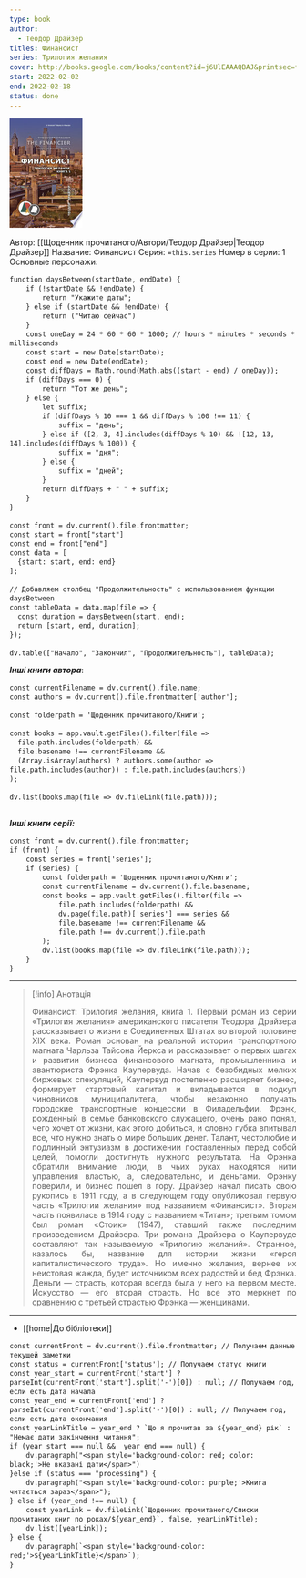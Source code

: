 ```yaml
---
type: book
author:
  - Теодор Драйзер
titles: Финансист
series: Трилогия желания
cover: http://books.google.com/books/content?id=j6UlEAAAQBAJ&printsec=frontcover&img=1&zoom=1&edge=curl&source=gbs_api
start: 2022-02-02
end: 2022-02-18
status: done
---
```

![cover|150](media/cover!150-214.jpg)

Автор: [[Щоденник прочитаного/Автори/Теодор Драйзер|Теодор Драйзер]]
Название: Финансист
Серия:  `=this.series`
Номер в серии: 1
Основные персонажи:

```dataviewjs
function daysBetween(startDate, endDate) {
	if (!startDate && !endDate) { 
		return "Укажите даты"; 
	} else if (startDate && !endDate) {
		return ("Читаю сейчас")
	}
	const oneDay = 24 * 60 * 60 * 1000; // hours * minutes * seconds * milliseconds
	const start = new Date(startDate);
	const end = new Date(endDate);
	const diffDays = Math.round(Math.abs((start - end) / oneDay));
	if (diffDays === 0) {
		return "Тот же день";   
	} else {
		let suffix;     
	    if (diffDays % 10 === 1 && diffDays % 100 !== 11) {
		    suffix = "день";     
	    } else if ([2, 3, 4].includes(diffDays % 10) && ![12, 13, 14].includes(diffDays % 100)) {
			suffix = "дня";     
		} else {       
			suffix = "дней";     
		}          
		return diffDays + " " + suffix;   
	} 
}  

const front = dv.current().file.frontmatter;
const start = front["start"]
const end = front["end"]
const data = [
  {start: start, end: end}
];

// Добавляем столбец "Продолжительность" с использованием функции daysBetween
const tableData = data.map(file => {
  const duration = daysBetween(start, end);
  return [start, end, duration];
});

dv.table(["Начало", "Закончил", "Продолжительность"], tableData);
```
***Інші книги автора***:
```dataviewjs
const currentFilename = dv.current().file.name;
const authors = dv.current().file.frontmatter['author'];

const folderpath = 'Щоденник прочитаного/Книги';

const books = app.vault.getFiles().filter(file =>
  file.path.includes(folderpath) &&
  file.basename !== currentFilename &&
  (Array.isArray(authors) ? authors.some(author => file.path.includes(author)) : file.path.includes(authors))
);

dv.list(books.map(file => dv.fileLink(file.path)));


```
***Інші книги серії:***
```dataviewjs
const front = dv.current().file.frontmatter;
if (front) {
	const series = front['series'];
	if (series) {
		const folderpath = 'Щоденник прочитаного/Книги';
		const currentFilename = dv.current().file.basename;
		const books = app.vault.getFiles().filter(file =>  
			file.path.includes(folderpath) && 
			dv.page(file.path)['series'] === series && 
			file.basename !== currentFilename &&
			file.path !== dv.current().file.path 
		);
		dv.list(books.map(file => dv.fileLink(file.path)));
	}
}

```

---
>[!info] Анотація
><p align="justify">Финансист: Трилогия желания, книга 1. Первый роман из серии «Трилогия желания» американского писателя Теодора Драйзера рассказывает о жизни в Соединенных Штатах во второй половине XIX века. Роман основан на реальной истории транспортного магната Чарльза Тайсона Йеркса и рассказывает о первых шагах и развитии бизнеса финансового магната, промышленника и авантюриста Фрэнка Каупервуда. Начав с безобидных мелких биржевых спекуляций, Каупервуд постепенно расширяет бизнес, формирует стартовый капитал и вкладывается в подкуп чиновников муниципалитета, чтобы незаконно получать городские транспортные концессии в Филадельфии. Фрэнк, рожденный в семье банковского служащего, очень рано понял, чего хочет от жизни, как этого добиться, и словно губка впитывал все, что нужно знать о мире больших денег. Талант, честолюбие и подлинный энтузиазм в достижении поставленных перед собой целей, помогли достигнуть нужного результата. На Фрэнка обратили внимание люди, в чьих руках находятся нити управления властью, а, следовательно, и деньгами. Фрэнку поверили, и бизнес пошел в гору. Драйзер начал писать свою рукопись в 1911 году, а в следующем году опубликовал первую часть «Трилогии желания» под названием «Финансист». Вторая часть появилась в 1914 году с названием «Титан»; третьим томом был роман «Стоик» (1947), ставший также последним произведением Драйзера. Три романа Драйзера о Каупервуде составляют так называемую «Трилогию желаний». Странное, казалось бы, название для истории жизни «героя капиталистического труда». Но именно желания, вернее их неистовая жажда, будет источником всех радостей и бед Фрэнка. Деньги — страсть, которая всегда была у него на первом месте. Искусство — его вторая страсть. Но все это меркнет по сравнению с третьей страстью Фрэнка — женщинами.</p>

___
- [[home|До бібліотеки]]

```dataviewjs
const currentFront = dv.current().file.frontmatter; // Получаем данные текущей заметки 
const status = currentFront['status']; // Получаем статус книги 
const year_start = currentFront['start'] ? parseInt(currentFront['start'].split('-')[0]) : null; // Получаем год, если есть дата начала 
const year_end = currentFront['end'] ? parseInt(currentFront['end'].split('-')[0]) : null; // Получаем год, если есть дата окончания 
const yearLinkTitle = year_end ? `Що я прочитав за ${year_end} рік` : "Немає дати закінчення читання"; 
if (year_start === null &&  year_end === null) {
	dv.paragraph("<span style='background-color: red; color: black;'>Не вказані дати</span>")
}else if (status === "processing") { 
	dv.paragraph("<span style='background-color: purple;'>Книга читається зараз</span>");
} else if (year_end !== null) { 
	const yearLink = dv.fileLink(`Щоденник прочитаного/Списки прочитаних книг по роках/${year_end}`, false, yearLinkTitle); 
	dv.list([yearLink]); 
} else { 
	dv.paragraph(`<span style='background-color: red;'>${yearLinkTitle}</span>`);
}
```